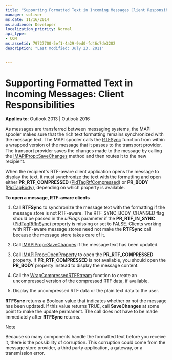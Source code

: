 ```yaml
---
title: "Supporting Formatted Text in Incoming Messages Client Responsibilities"
manager: soliver
ms.date: 11/16/2014
ms.audience: Developer
localization_priority: Normal
api_type:
- COM
ms.assetid: 79727700-5ef1-4a29-9ed0-fd46c7de3202
description: "Last modified: July 23, 2011"
 
 
---
```


# Supporting Formatted Text in Incoming Messages: Client Responsibilities

  
  
**Applies to**: Outlook 2013 | Outlook 2016 
  
As messages are transferred between messaging systems, the MAPI spooler makes sure that the rich text formatting remains synchronized with the message text. The MAPI spooler calls the [RTFSync](rtfsync.md) function from within a wrapped version of the message that it passes to the transport provider. The transport provider saves the changes made to the message by calling the [IMAPIProp::SaveChanges](imapiprop-savechanges.md) method and then routes it to the new recipient. 
  
When the recipient's RTF-aware client application opens the message to display the text, it must synchronize the text with the formatting and open either **PR_RTF_COMPRESSED** ([PidTagRtfCompressed](pidtagrtfcompressed-canonical-property.md)) or **PR_BODY** ([PidTagBody](pidtagbody-canonical-property.md)), depending on which property is available.
  
 **To open a message, RTF-aware clients**
  
1. Call **RTFSync** to synchronize the message text with the formatting if the message store is not RTF-aware. The RTF_SYNC_BODY_CHANGED flag should be passed in the  _ulFlags_ parameter if the **PR_RTF_IN_SYNC** ([PidTagRtfInSync](pidtagrtfinsync-canonical-property.md)) property is missing or set to FALSE. Clients working with RTF-aware message stores need not make the **RTFSync** call because the message store takes care of it. 
    
2. Call [IMAPIProp::SaveChanges](imapiprop-savechanges.md) if the message text has been updated. 
    
3. Call [IMAPIProp::OpenProperty](imapiprop-openproperty.md) to open the **PR_RTF_COMPRESSED** property. If **PR_RTF_COMPRESSED** is not available, you should open the **PR_BODY** property instead to display the message content. 
    
4. Call the [WrapCompressedRTFStream](wrapcompressedrtfstream.md) function to create an uncompressed version of the compressed RTF data, if available. 
    
5. Display the uncompressed RTF data or the plain text data to the user.
    
 **RTFSync** returns a Boolean value that indicates whether or not the message has been updated. If this value returns TRUE, call **SaveChanges** at some point to make the update permanent. The call does not have to be made immediately after **RTFSync** returns. 
  
> [!NOTE]
> Because so many components handle the formatted text before you receive it, there is the possibility of corruption. This corruption could come from the message store provider, a third party application, a gateway, or a transmission error. 
  

